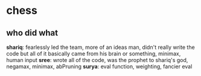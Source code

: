 # chess

## who did what

**shariq**: fearlessly led the team, more of an ideas man, didn't really write the code but all of it basically came from his brain or something, minimax, human input
**sree**: wrote all of the code, was the prophet to shariq's god, negamax, minimax, abPruning
**surya**: eval function, weighting, fancier eval
